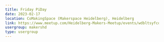 ```yaml
---
title: Friday PiDay
date: 2023-02-17
location: CoMakingSpace (Makerspace Heidelberg), Heidelberg
link: https://www.meetup.com/Heidelberg-Makers-Meetup/events/wdbltsyfcdbwb/
usergroup: makershd
type: usergroup
---
```

